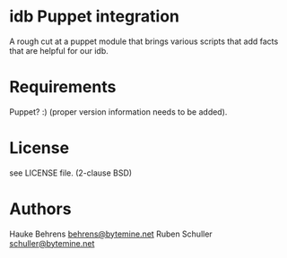 # idb Puppet integration

A rough cut at a puppet module that brings various scripts that add facts that
are helpful for our idb.

# Requirements

Puppet? :)
(proper version information needs to be added).

# License

see LICENSE file. (2-clause BSD)

# Authors

Hauke Behrens <behrens@bytemine.net>
Ruben Schuller <schuller@bytemine.net>

